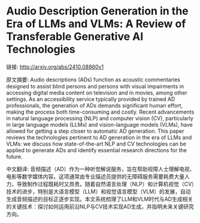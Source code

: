 # Audio Description Generation in the Era of LLMs and VLMs: A Review of Transferable Generative AI Technologies

链接: http://arxiv.org/abs/2410.08860v1

原文摘要:
Audio descriptions (ADs) function as acoustic commentaries designed to assist
blind persons and persons with visual impairments in accessing digital media
content on television and in movies, among other settings. As an accessibility
service typically provided by trained AD professionals, the generation of ADs
demands significant human effort, making the process both time-consuming and
costly. Recent advancements in natural language processing (NLP) and computer
vision (CV), particularly in large language models (LLMs) and vision-language
models (VLMs), have allowed for getting a step closer to automatic AD
generation. This paper reviews the technologies pertinent to AD generation in
the era of LLMs and VLMs: we discuss how state-of-the-art NLP and CV
technologies can be applied to generate ADs and identify essential research
directions for the future.

中文翻译:
音频描述（AD）作为一种听觉解说服务，旨在帮助视障人士理解电视、电影等数字媒体内容。这项通常由专业描述员提供的无障碍服务需要耗费大量人力，导致制作过程既耗时又昂贵。随着自然语言处理（NLP）和计算机视觉（CV）技术的进步，特别是大语言模型（LLM）和视觉语言模型（VLM）的发展，自动生成音频描述的目标正逐步实现。本文系统梳理了LLM和VLM时代与AD生成相关的关键技术：探讨如何运用前沿NLP与CV技术实现AD生成，并指明未来关键研究方向。
